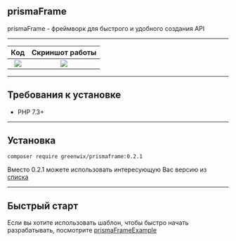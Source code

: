 ## prismaFrame

prismaFrame - фреймворк для быстрого и удобного создания API

---

Код             |  Скриншот работы
:-------------------------:|:-------------------------:
![](https://sun9-22.userapi.com/9F1_r7ORKdE_C48dhdS1kXaaD-K6eoLTYqvD3w/lrJBP7xb60M.jpg)  |  ![](https://sun9-18.userapi.com/kHByNJskTLFUEFHQGE5D_JZb_te2g6AARUlzSQ/zQ7t63ZAn3w.jpg)

---

## Требования к установке
+ PHP 7.3+

---

## Установка

```shell script
composer require greenwix/prismaframe:0.2.1
```

Вместо 0.2.1 можете использовать интересующую Вас версию из [списка](https://github.com/GreenWix/prismaFrame/releases)

---

## Быстрый старт

Если вы хотите использовать шаблон, чтобы быстро начать разрабатывать, посмотрите [prismaFrameExample](https://github.com/GreenWix/prismaFrameExample)